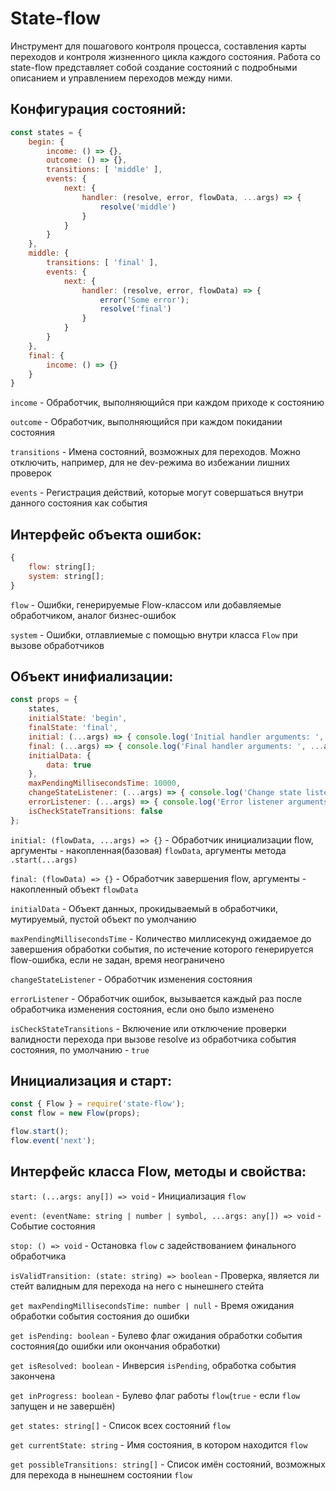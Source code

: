 # State-flow

Инструмент для пошагового контроля процесса, составления карты переходов и контроля жизненного цикла каждого состояния.
Работа со state-flow представляет собой создание состояний с подробными описанием и управлением переходов между ними.

## Конфигурация состояний:
```js
const states = {
    begin: {
        income: () => {},
        outcome: () => {},
        transitions: [ 'middle' ],
        events: {
            next: {
                handler: (resolve, error, flowData, ...args) => {
                    resolve('middle')
                }
            }
        }
    },
    middle: {
        transitions: [ 'final' ],
        events: {
            next: {
                handler: (resolve, error, flowData) => {
                    error('Some error');
                    resolve('final')
                }
            }
        }
    },
    final: {
        income: () => {}
    }
}
```

```income``` - Обработчик, выполняющийся при каждом приходе к состоянию

```outcome``` - Обработчик, выполняющийся при каждом покидании состояния

```transitions``` - Имена состояний, возможных для переходов. Можно отключить, например, для не dev-режима во избежании лишних проверок

```events``` - Регистрация действий, которые могут совершаться внутри данного состояния как события

## Интерфейс объекта ошибок:
```js
{
    flow: string[];
    system: string[];
}
```

```flow``` - Ошибки, генерируемые Flow-классом или добавляемые обработчиком, аналог бизнес-ошибок

```system``` - Ошибки, отлавлиемые с помощью внутри класса ```Flow``` при вызове обработчиков

## Объект инифиализации:
```js
const props = {
    states,
    initialState: 'begin',
    finalState: 'final',
    initial: (...args) => { console.log('Initial handler arguments: ', ...args) },
    final: (...args) => { console.log('Final handler arguments: ', ...args, '\nFlow is completed') },
    initialData: {
        data: true
    },
    maxPendingMillisecondsTime: 10000,
    changeStateListener: (...args) => { console.log('Change state listener arguments: ', ...args); },
    errorListener: (...args) => { console.log('Error listener arguments: ', ...args); },
    isCheckStateTransitions: false
};
```

```initial: (flowData, ...args) => {}``` - Обработчик инициализации flow, аргументы - накопленная(базовая) ```flowData```, аргументы метода ```.start(...args)```

```final: (flowData) => {}``` - Обработчик завершения flow, аргументы - накопленный объект ```flowData```

```initialData``` - Объект данных, прокидываемый в обработчики, мутируемый, пустой объект по умолчанию

```maxPendingMillisecondsTime``` - Количество миллисекунд ожидаемое до завершения обработки события, по истечение которого генерируется flow-ошибка, если не задан, время неограничено

```changeStateListener``` - Обработчик изменения состояния

```errorListener``` - Обработчик ошибок, вызывается каждый раз после обработчика изменения состояния, если оно было изменено

```isCheckStateTransitions``` - Включение или отключение проверки валидности перехода при вызове resolve из обработчика события состояния, по умолчанию - ```true```

## Инициализация и старт:
```js
const { Flow } = require('state-flow');
const flow = new Flow(props);

flow.start();
flow.event('next');
```

## Интерфейс класса Flow, методы и свойства:

```start: (...args: any[]) => void``` - Инициализация ```flow```

```event: (eventName: string | number | symbol, ...args: any[]) => void``` - Событие состояния

```stop: () => void``` - Остановка ```flow``` с задействованием финального обработчика

```isValidTransition: (state: string) => boolean``` - Проверка, является ли стейт валидным для перехода на него с нынешнего стейта

```get maxPendingMillisecondsTime: number | null``` - Время ожидания обработки события состояния до ошибки

```get isPending: boolean``` - Булево флаг ожидания обработки события состояния(до ошибки или окончания обработки)

```get isResolved: boolean``` - Инверсия ```isPending```, обработка события закончена

```get inProgress: boolean``` - Булево флаг работы ```flow```(```true``` - если ```flow``` запущен и не завершён)

```get states: string[]``` - Список всех состояний ```flow```

```get currentState: string``` - Имя состояния, в котором находится ```flow```

```get possibleTransitions: string[]``` - Список имён состояний, возможных для перехода в нынешнем состоянии ```flow```